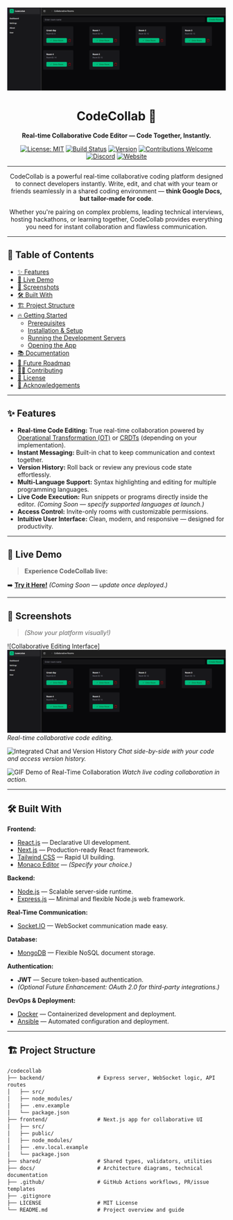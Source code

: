 <div align="center">
  <br />
  <a href="[LINK_TO_LIVE_DEMO]" target="_blank">
    <img src="/Screenshot 2025-04-28 035225.png" alt="CodeCollab Project Banner" />
  </a>
  <br />

# CodeCollab 🚀

**Real-time Collaborative Code Editor — Code Together, Instantly.**

[![License: MIT](https://img.shields.io/badge/License-MIT-yellow.svg)](https://opensource.org/licenses/MIT)
[![Build Status](https://img.shields.io/badge/build-passing-brightgreen)](https://github.com/[YOUR_USERNAME]/codecollab/actions)
[![Version](https://img.shields.io/badge/version-1.0.0-blue)](https://github.com/[YOUR_USERNAME]/codecollab/releases)
[![Contributions Welcome](https://img.shields.io/badge/contributions-welcome-orange.svg?style=flat-square)](CONTRIBUTING.md)
[![Discord](https://img.shields.io/discord/YOUR_DISCORD_ID?label=discord&logo=discord&color=blue)](YOUR_DISCORD_INVITE_LINK)
[![Website](https://img.shields.io/badge/website-codecollab.app-blue)](https://codecollab.app)

---

CodeCollab is a powerful real-time collaborative coding platform designed to connect developers instantly. Write, edit, and chat with your team or friends seamlessly in a shared coding environment — **think Google Docs, but tailor-made for code**.

Whether you're pairing on complex problems, leading technical interviews, hosting hackathons, or learning together, CodeCollab provides everything you need for instant collaboration and flawless communication.

</div>

---

## 📑 Table of Contents

- [✨ Features](#-features)
- [🚀 Live Demo](#-live-demo)
- [📸 Screenshots](#-screenshots)
- [🛠️ Built With](#-built-with)
- [🏗️ Project Structure](#-project-structure)
- [🔥 Getting Started](#-getting-started)
  - [Prerequisites](#prerequisites)
  - [Installation & Setup](#installation--setup)
  - [Running the Development Servers](#running-the-development-servers)
  - [Opening the App](#opening-the-app)
- [📚 Documentation](#-documentation)
- [🧠 Future Roadmap](#-future-roadmap)
- [🧑‍💻 Contributing](#-contributing)
- [📄 License](#-license)
- [🙏 Acknowledgements](#-acknowledgements)

---

## ✨ Features

- **Real-time Code Editing:** True real-time collaboration powered by [Operational Transformation (OT)](https://en.wikipedia.org/wiki/Operational_transformation) or [CRDTs](https://en.wikipedia.org/wiki/Conflict-free_replicated_data_type) (depending on your implementation).
- **Instant Messaging:** Built-in chat to keep communication and context together.
- **Version History:** Roll back or review any previous code state effortlessly.
- **Multi-Language Support:** Syntax highlighting and editing for multiple programming languages.
- **Live Code Execution:** Run snippets or programs directly inside the editor. *(Coming Soon — specify supported languages at launch.)*
- **Access Control:** Invite-only rooms with customizable permissions.
- **Intuitive User Interface:** Clean, modern, and responsive — designed for productivity.

---

## 🚀 Live Demo

> **Experience CodeCollab live:**

➡️ [**Try it Here!**]([LINK_TO_LIVE_DEMO]) *(Coming Soon — update once deployed.)*

---

## 📸 Screenshots

> *(Show your platform visually!)*

![Collaborative Editing Interface]
<img src="/Screenshot 2025-04-28 035225.png" alt="CodeCollab Project Banner" />
*Real-time collaborative code editing.*

![Integrated Chat and Version History]([LINK_TO_SCREENSHOT_2])
*Chat side-by-side with your code and access version history.*

![GIF Demo of Real-Time Collaboration]([LINK_TO_GIF_DEMO])
*Watch live coding collaboration in action.*

---

## 🛠️ Built With

**Frontend:**
- [React.js](https://reactjs.org/) — Declarative UI development.
- [Next.js](https://nextjs.org/) — Production-ready React framework.
- [Tailwind CSS](https://tailwindcss.com/) — Rapid UI building.
-  [Monaco Editor](https://microsoft.github.io/monaco-editor/) — *(Specify your choice.)*

**Backend:**
- [Node.js](https://nodejs.org/) — Scalable server-side runtime.
- [Express.js](https://expressjs.com/) — Minimal and flexible Node.js web framework.

**Real-Time Communication:**
- [Socket.IO](https://socket.io/) — WebSocket communication made easy.

**Database:**
- [MongoDB](https://www.mongodb.com/) — Flexible NoSQL document storage.

**Authentication:**
- **JWT** — Secure token-based authentication.
- *(Optional Future Enhancement: OAuth 2.0 for third-party integrations.)*

**DevOps & Deployment:**
- [Docker](https://www.docker.com/) — Containerized development and deployment.
- [Ansible](https://www.ansible.com/) — Automated configuration and deployment.

---

## 🏗️ Project Structure

```text
/codecollab
├── backend/                 # Express server, WebSocket logic, API routes
│   ├── src/
│   ├── node_modules/
│   ├── .env.example
│   └── package.json
├── frontend/                # Next.js app for collaborative UI
│   ├── src/
│   ├── public/
│   ├── node_modules/
│   ├── .env.local.example
│   └── package.json
├── shared/                  # Shared types, validators, utilities
├── docs/                    # Architecture diagrams, technical documentation
├── .github/                 # GitHub Actions workflows, PR/issue templates
├── .gitignore
├── LICENSE                  # MIT License
└── README.md                # Project overview and guide
